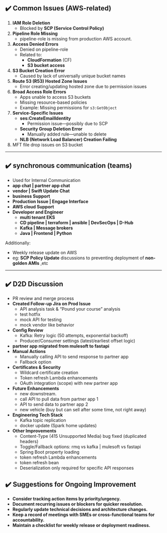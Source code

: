 ## ✔️ **Common Issues (AWS-related)**

1. **IAM Role Deletion**
    - Blocked by **SCP (Service Control Policy)**
2. **Pipeline Role Missing**
    - pipeline-role is missing from production AWS account.
3. **Access Denied Errors**
    - Denied on pipeline-role
    - Related to:
        - **CloudFormation** (CF)
        - **S3 bucket access**
4. **S3 Bucket Creation Error**
    - Caused by lack of universally unique bucket names
5. **Route 53 (R53) Hosted Zone Issues**
    - Error creating/updating hosted zone due to permission issues
6. **Broad Access Role Errors**
    - Apps unable to access S3 buckets
    - Missing resource-based policies
    - Example: Missing permissions for `s3:GetObject`
7. **Service-Specific Issues**
    - **ses:CreateEmailIdentity**
        - Permission issue—possibly due to SCP
    - **Security Group Deletion Error**
        - Manually added rule—unable to delete
    - **NLB (Network Load Balancer) Creation Failing**
8. MFT file drop issues on S3 bucket

---

## ✔️ synchronous communication (teams)
- Used for Internal Communication
- **app chat | partner app chat**
- **vendor | Swift Update Chat**
- **business Support**
- **Production Issue | Engage Interface**
- **AWS cloud Support**
- **Developer and Engineer**
    - **multi tenant EKS**
    - **CD pipeline | terraform | ansible | DevSecOps | D-Hub**
    - **Kafka | Message brokers**
    - **Java | Frontend | Python**

Additionally:

- Weekly release update on AWS
- eg: **SCP Policy Update** discussions to preventing deployment of **non-golden AMIs** ,etc

---
## ✔️ **D2D Discussion**
- PR review and merge process
- **Created Follow-up Jira on Prod Issue**
    - API analysis task \& “Pound your course” analysis
    - test hotfix
    - mock API for testing 
    - mock vendor like behavior
- **Config Review**
    - Kafka: Retry logic (50 attempts, exponential backoff)
    - Producer/Consumer settings (latest/earliest offset logic)
- **partner app migrated from mulesoft to fastapi**
- **Manual Actions**
    - Manually calling API to send response to partner app
    - Fallback option
- **Certificates & Security**
    - Wildcard certificate creation
    - Token refresh Lambda enhancements
    - OAuth integration (scope) with new partner app
- **Future Enhancements**
    - new downstream. 
    - call API to pull data from partner app 1
    - API to send data to partner app 2
    - new vehicle (buy but can sell after some time, not right away)
- **Engineering Tech Stack**
    - Kafka topic replication
    - docker update (Spark home updates)
- **Other Improvements**
    - Content-Type (415 Unsupported Media) bug fixed (duplicated headers)
    - Toggle/Fallback options: rmq vs kafka | mulesoft vs fastapi 
    - Spring Boot property loading
    - token refresh Lambda enhancements
    - token refresh bean
    - Deserialization only required for specific API responses


## ✔️ Suggestions for Ongoing Improvement

- **Consider tracking action items by priority/urgency.**
- **Document recurring issues or blockers for quicker resolution.**
- **Regularly update technical decisions and architecture changes.**
- **Keep a record of meetings with SMEs or cross-functional teams for accountability.**
- **Maintain a checklist for weekly release or deployment readiness.**

